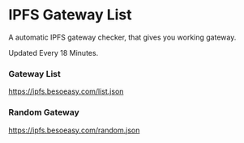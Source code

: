 # IPFS Gateway List

A automatic IPFS gateway checker, that gives you working gateway.

Updated Every 18 Minutes.


### Gateway List
https://ipfs.besoeasy.com/list.json


### Random Gateway
https://ipfs.besoeasy.com/random.json
